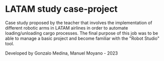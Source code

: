 # LATAM study case-project
Case study proposed by the teacher that involves the implementation of different robotic arms in LATAM airlines in order to automate loading/unloading cargo processes. 
The final purpose of this job was to be able to manage a basic project and become familiar with the "Robot Studio" tool.

Developed by Gonzalo Medina, Manuel Moyano - 2023
